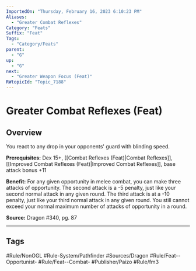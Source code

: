 ```yaml
---
ImportedOn: "Thursday, February 16, 2023 6:10:23 PM"
Aliases:
  - "Greater Combat Reflexes"
Category: "Feats"
Suffix: "Feat"
Tags:
  - "Category/Feats"
parent:
  - "G"
up:
  - "G"
next:
  - "Greater Weapon Focus (Feat)"
RWtopicId: "Topic_7188"
---
```

# Greater Combat Reflexes (Feat)
## Overview
You react to any drop in your opponents' guard with blinding speed.

**Prerequisites:** Dex 15+, [[Combat Reflexes (Feat)|Combat Reflexes]], [[Improved Combat Reflexes (Feat)|Improved Combat Reflexes]], base attack bonus +11

**Benefit:** For any given opportunity in melee combat, you can make three attacks of opportunity. The second attack is a -5 penalty, just like your second normal attack in any given round. The third attack is at a -10 penalty, just like your third normal attack in any given round. You still cannot exceed your normal maximum number of attacks of opportunity in a round.

**Source:** Dragon #340, pg. 87


---
## Tags
#Rule/NonOGL #Rule-System/Pathfinder #Sources/Dragon #Rule/Feat--Opportunist- #Rule/Feat--Combat- #Publisher/Paizo #Rule/fm3

